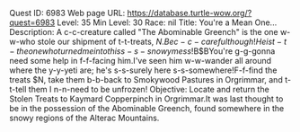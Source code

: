 Quest ID: 6983
Web page URL: https://database.turtle-wow.org/?quest=6983
Level: 35
Min Level: 30
Race: nil
Title: You're a Mean One...
Description: A c-c-creature called "The Abominable Greench" is the one w-w-who stole our shipment of t-t-treats, $N.Be c-c-careful though!He is t-t-the one who turned me into this s-s-snowy mess!$B$BYou're g-g-gonna need some help in f-f-facing him.I've seen him w-w-wander all around where the y-y-yeti are; he's s-s-surely here s-s-somewhere!F-f-find the treats $N, take them b-b-back to Smokywood Pastures in Orgrimmar, and t-t-tell them I n-n-need to be unfrozen!
Objective: Locate and return the Stolen Treats to Kaymard Copperpinch in Orgrimmar.It was last thought to be in the possession of the Abominable Greench, found somewhere in the snowy regions of the Alterac Mountains.
